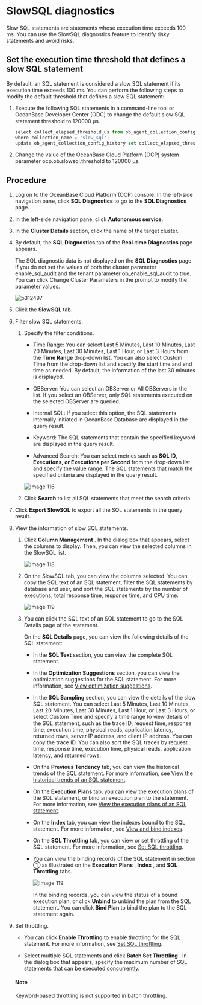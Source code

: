 # SlowSQL diagnostics

Slow SQL statements are statements whose execution time exceeds 100 ms. You can use the SlowSQL diagnostics feature to identify risky statements and avoid risks.

## Set the execution time threshold that defines a slow SQL statement

By default, an SQL statement is considered a slow SQL statement if its execution time exceeds 100 ms. You can perform the following steps to modify the default threshold that defines a slow SQL statement:

1. Execute the following SQL statements in a command-line tool or OceanBase Developer Center (ODC) to change the default slow SQL statement threshold to 120000 μs.

   ```javascript
   select collect_elapsed_threshold_us from ob_agent_collection_config_history 
   where collection_name = 'slow_sql';
   update ob_agent_collection_config_history set collect_elapsed_threshold_us = 120000 where collection_name = 'slow_sql';
   ```

2. Change the value of the OceanBase Cloud Platform (OCP) system parameter ocp.ob.slowsql.threshold to 120000 μs.

## Procedure

1. Log on to the OceanBase Cloud Platform (OCP) console. In the left-side navigation pane, click **SQL Diagnostics** to go to the **SQL Diagnostics** page.

2. In the left-side navigation pane, click **Autonomous service**.

3. In the **Cluster Details** section, click the name of the target cluster.

4. By default, the **SQL Diagnostics** tab of the **Real-time Diagnostics** page appears.

   The SQL diagnostic data is not displayed on the **SQL Diagnostics** page if you do not set the values of both the cluster parameter enable_sql_audit and the tenant parameter ob_enable_sql_audit to true. You can click Change Cluster Parameters in the prompt to modify the parameter values.

   ![p312497](https://help-static-aliyun-doc.aliyuncs.com/assets/img/en-US/2824633561/p440530.png)

5. Click the **SlowSQL** tab.

6. Filter slow SQL statements.

   1. Specify the filter conditions.

      * Time Range: You can select Last 5 Minutes, Last 10 Minutes, Last 20 Minutes, Last 30 Minutes, Last 1 Hour, or Last 3 Hours from the **Time Range** drop-down list. You can also select Custom Time from the drop-down list and specify the start time and end time as needed. By default, the information of the last 30 minutes is displayed.

      * OBServer: You can select an OBServer or All OBServers in the list. If you select an OBServer, only SQL statements executed on the selected OBServer are queried.

      * Internal SQL: If you select this option, the SQL statements internally initiated in OceanBase Database are displayed in the query result.

      * Keyword: The SQL statements that contain the specified keyword are displayed in the query result.

      * Advanced Search: You can select metrics such as **SQL ID, Executions, or Executions per Second** from the drop-down list and specify the value range. The SQL statements that match the specified criteria are displayed in the query result.

      ![Image 116](https://help-static-aliyun-doc.aliyuncs.com/assets/img/en-US/2824633561/p440521.png)

   2. Click **Search** to list all SQL statements that meet the search criteria.

7. Click **Export SlowSQL** to export all the SQL statements in the query result.

8. View the information of slow SQL statements.

   1. Click **Column Management** . In the dialog box that appears, select the columns to display. Then, you can view the selected columns in the SlowSQL list.

      ![Image 118](https://help-static-aliyun-doc.aliyuncs.com/assets/img/en-US/2824633561/p440522.png)

   2. On the SlowSQL tab, you can view the columns selected. You can copy the SQL text of an SQL statement, filter the SQL statements by database and user, and sort the SQL statements by the number of executions, total response time, response time, and CPU time.

      ![Image 119](https://help-static-aliyun-doc.aliyuncs.com/assets/img/en-US/2824633561/p440523.png)

   3. You can click the SQL text of an SQL statement to go to the SQL Details page of the statement.

      On the **SQL Details** page, you can view the following details of the SQL statement:
      * In the **SQL Text** section, you can view the complete SQL statement.

      * In the **Optimization Suggestions** section, you can view the optimization suggestions for the SQL statement. For more information, see [View optimization suggestions](../100.manage-sql-diagnosis/1000.view-sql-details.md).

      * In the **SQL Sampling** section, you can view the details of the slow SQL statement. You can select Last 5 Minutes, Last 10 Minutes, Last 20 Minutes, Last 30 Minutes, Last 1 Hour, or Last 3 Hours, or select Custom Time and specify a time range to view details of the SQL statement, such as the trace ID, request time, response time, execution time, physical reads, application latency, returned rows, server IP address, and client IP address. You can copy the trace ID. You can also sort the SQL traces by request time, response time, execution time, physical reads, application latency, and returned rows.

      * On the **Previous Tendency** tab, you can view the historical trends of the SQL statement. For more information, see [View the historical trends of an SQL statement](../100.manage-sql-diagnosis/1000.view-sql-details.md).

      * On the **Execution Plans** tab, you can view the execution plans of the SQL statement, or bind an execution plan to the statement. For more information, see [View the execution plans of an SQL statement](../100.manage-sql-diagnosis/1000.view-sql-details.md).

      * On the **Index** tab, you can view the indexes bound to the SQL statement. For more information, see [View and bind indexes](../100.manage-sql-diagnosis/1000.view-sql-details.md).

      * On the **SQL Throttling** tab, you can view or set throttling of the SQL statement. For more information, see [Set SQL throttling](../100.manage-sql-diagnosis/1000.view-sql-details.md).

      * You can view the binding records of the SQL statement in section ① as illustrated on the **Execution Plans** , **Index** , and **SQL Throttling** tabs.

        ![Image 119](https://help-static-aliyun-doc.aliyuncs.com/assets/img/en-US/2824633561/p440526.png)

        In the binding records, you can view the status of a bound execution plan, or click **Unbind** to unbind the plan from the SQL statement. You can click **Bind Plan** to bind the plan to the SQL statement again.

9. Set throttling.

   * You can click **Enable Throttling** to enable throttling for the SQL statement. For more information, see [Set SQL throttling](../100.manage-sql-diagnosis/1000.view-sql-details.md).

   * Select multiple SQL statements and click **Batch Set Throttling** . In the dialog box that appears, specify the maximum number of SQL statements that can be executed concurrently.

    <main id="notice" type='explain'>
    <h4>Note</h4>
    <p>Keyword-based throttling is not supported in batch throttling.</p>
    </main>
